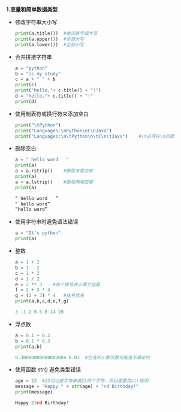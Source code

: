 **1.变量和简单数据类型**

- 修改字符串大小写

  ```python
  print(a.title())	#单词首字母大写
  print(a.upper())	#全部大写
  print(a.lower())	#全部小写
  ```

- 合并拼接字符串

  ```python
  a = "python"
  b = "is my study"
  c = a + " " + b
  print(c)
  print("hello,"+ c.title() + "!")
  d = "hello,"+ c.title() + "!"
  print(d)
  ```

- 使用制表符或换行符来添加空白

  ```python
  print("\tPython")
  print("Languages:\nPython\nC\nJava")
  print("Languages:\n\tPython\n\tC\n\tJava")	#\t必须在\n后面
  ```

- 删除空白

  ```python
  a = " hello word   "
  print(a)
  a = a.rstrip()	#删除末尾空格
  print(a)
  a = a.lstrip()	#删除两端空格
  print(a)
  
  “ hello word   ”
  “ hello word”
  “hello word”
  ```

- 使用字符串时避免语法错误

  ```python
  a = "It's python"
  print(a)
  ```

- 整数

  ```python
  a = 1 + 2
  b = 1 - 2
  c = 1 * 2
  d = 1 / 2
  e = 2 ** 3	#两个乘号表示乘方运算
  f = 2 + 3 * 4
  g = (2 + 3) * 4	#括号优先
  print(a,b,c,d,e,f,g)
  
  3 -1 2 0.5 8 14 20
  ```

- 浮点数

  ```python
  a = 0.1 + 0.2
  b = 0.1 * 0.3
  print(a,b)
  
  0.30000000000000004 0.03	#包含的小数位数可能是不确定的
  ```

- 使用函数 str()  避免类型错误

  ```python
  age = 23	#23可以是字符串或23两个字符，所以需要用str指明
  message = "Happy " + str(age) + "rd Birthday!"
  print(message)
  
  Happy 23rd Birthday!
  ```

